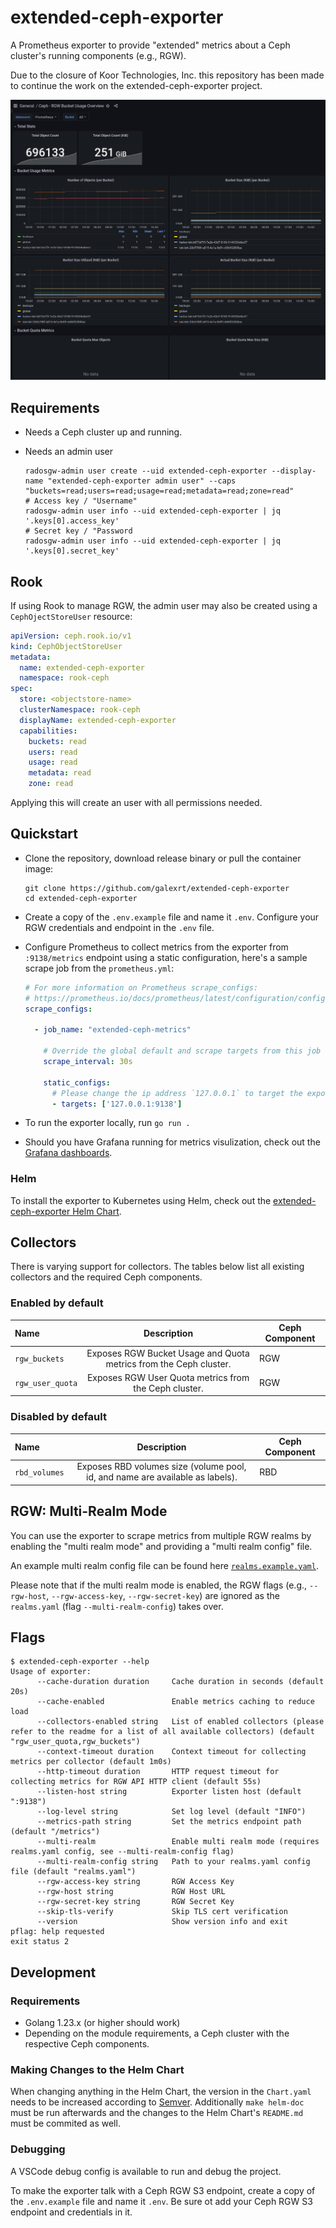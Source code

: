 # extended-ceph-exporter

A Prometheus exporter to provide "extended" metrics about a Ceph cluster's running components (e.g., RGW).

Due to the closure of Koor Technologies, Inc. this repository has been made to continue the work on the extended-ceph-exporter project.

[![Ceph - RGW Bucket Usage Overview Grafana Dashboard Screenshot](grafana/ceph-rgw-bucket-usage-overview.png)](grafana/)

## Requirements

* Needs a Ceph cluster up and running.

* Needs an admin user

    ```
    radosgw-admin user create --uid extended-ceph-exporter --display-name "extended-ceph-exporter admin user" --caps "buckets=read;users=read;usage=read;metadata=read;zone=read"
    # Access key / "Username"
    radosgw-admin user info --uid extended-ceph-exporter | jq '.keys[0].access_key'
    # Secret key / "Password
    radosgw-admin user info --uid extended-ceph-exporter | jq '.keys[0].secret_key'
    ```

## Rook

If using Rook to manage RGW, the admin user may also be created using a `CephOjectStoreUser` resource:

```yaml
apiVersion: ceph.rook.io/v1
kind: CephObjectStoreUser
metadata:
  name: extended-ceph-exporter
  namespace: rook-ceph
spec:
  store: <objectstore-name>
  clusterNamespace: rook-ceph
  displayName: extended-ceph-exporter
  capabilities:
    buckets: read
    users: read
    usage: read
    metadata: read
    zone: read
```

Applying this will create an user with all permissions needed.

## Quickstart

* Clone the repository, download release binary or pull the container image:
  ```console
  git clone https://github.com/galexrt/extended-ceph-exporter
  cd extended-ceph-exporter
  ```

* Create a copy of the `.env.example` file and name it `.env`. Configure your RGW credentials and endpoint in the `.env` file.

* Configure Prometheus to collect metrics from the exporter from `:9138/metrics` endpoint using a static configuration, here's a sample scrape job from the `prometheus.yml`:

  ```yaml
  # For more information on Prometheus scrape_configs:
  # https://prometheus.io/docs/prometheus/latest/configuration/configuration/#scrape_config
  scrape_configs:

    - job_name: "extended-ceph-metrics"

      # Override the global default and scrape targets from this job every 30 seconds.
      scrape_interval: 30s

      static_configs:
        # Please change the ip address `127.0.0.1` to target the exporter is running
        - targets: ['127.0.0.1:9138']
  ```

* To run the exporter locally, run `go run .`

* Should you have Grafana running for metrics visulization, check out the [Grafana dashboards](grafana/).

### Helm

To install the exporter to Kubernetes using Helm, check out the [extended-ceph-exporter Helm Chart](charts/extended-ceph-exporter/).

## Collectors

There is varying support for collectors. The tables
below list all existing collectors and the required Ceph components.

### Enabled by default

| Name             |                            Description                            | Ceph Component |
| :--------------- | :---------------------------------------------------------------: | -------------- |
| `rgw_buckets`    | Exposes RGW Bucket Usage and Quota metrics from the Ceph cluster. | RGW            |
| `rgw_user_quota` |       Exposes RGW User Quota metrics from the Ceph cluster.       | RGW            |

### Disabled by default

| Name          |                                  Description                                  | Ceph Component |
| :------------ | :---------------------------------------------------------------------------: | -------------- |
| `rbd_volumes` | Exposes RBD volumes size (volume pool, id, and name are available as labels). | RBD            |

## RGW: Multi-Realm Mode

You can use the exporter to scrape metrics from multiple RGW realms by enabling the "multi realm mode" and providing a "multi realm config" file.

An example multi realm config file can be found here [`realms.example.yaml`](realms.example.yaml).

Please note that if the multi realm mode is enabled, the RGW flags (e.g., `--rgw-host`, `--rgw-access-key`, `--rgw-secret-key`) are ignored as the `realms.yaml` (flag `--multi-realm-config`) takes over.

## Flags

```console
$ extended-ceph-exporter --help
Usage of exporter:
      --cache-duration duration     Cache duration in seconds (default 20s)
      --cache-enabled               Enable metrics caching to reduce load
      --collectors-enabled string   List of enabled collectors (please refer to the readme for a list of all available collectors) (default "rgw_user_quota,rgw_buckets")
      --context-timeout duration    Context timeout for collecting metrics per collector (default 1m0s)
      --http-timeout duration       HTTP request timeout for collecting metrics for RGW API HTTP client (default 55s)
      --listen-host string          Exporter listen host (default ":9138")
      --log-level string            Set log level (default "INFO")
      --metrics-path string         Set the metrics endpoint path (default "/metrics")
      --multi-realm                 Enable multi realm mode (requires realms.yaml config, see --multi-realm-config flag)
      --multi-realm-config string   Path to your realms.yaml config file (default "realms.yaml")
      --rgw-access-key string       RGW Access Key
      --rgw-host string             RGW Host URL
      --rgw-secret-key string       RGW Secret Key
      --skip-tls-verify             Skip TLS cert verification
      --version                     Show version info and exit
pflag: help requested
exit status 2
```

## Development

### Requirements

* Golang 1.23.x (or higher should work)
* Depending on the module requirements, a Ceph cluster with the respective Ceph components.

### Making Changes to the Helm Chart

When changing anything in the Helm Chart, the version in the `Chart.yaml` needs to be increased according to [Semver](https://semver.org/).
Additionally `make helm-doc` must be run afterwards and the changes to the Helm Chart's `README.md` must be commited as well.

### Debugging

A VSCode debug config is available to run and debug the project.

To make the exporter talk with a Ceph RGW S3 endpoint, create a copy of the `.env.example` file and name it `.env`.
Be sure ot add your Ceph RGW S3 endpoint and credentials in it.
